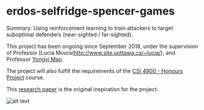 # erdos-selfridge-spencer-games

Summary:
Using reinforcement learning to train attackers to target suboptimal defenders (near-sighted / far-sighted).

This project has been ongoing since September 2018, under the supervision of Professor [Lucia Moura(http://www.site.uottawa.ca/~lucia/), and Professor [Yongyi Mao](http://www.site.uottawa.ca/~yymao/index_main.htmlhttp://www.site.uottawa.ca/~yymao/index_main.html).

The project will also fulfill the requirements of the [CSI 4900 - Honours Project](https://www.site.uottawa.ca/~afelty/csi4900/) course.


This [research paper](https://papers.nips.cc/paper/4824-imagenet-classification-with-deep-convolutional-neural-networks.pdf) is the original inspiration for the project.


![alt text](https://i.imgur.com/XMMzVQm.png "ESS Game Play")
